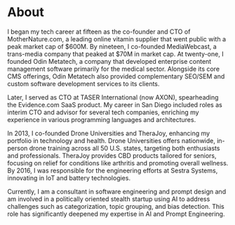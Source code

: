 # About 

I began my tech career at fifteen as the co-founder and CTO of MotherNature.com, a leading online vitamin supplier that went public with a peak market cap of $600M. By nineteen, I co-founded MediaWebcast, a trans-media company that peaked at $70M in market cap. At twenty-one, I founded Odin Metatech, a company that developed enterprise content management software primarily for the medical sector. Alongside its core CMS offerings, Odin Metatech also provided complementary SEO/SEM and custom software development services to its clients.

Later, I served as CTO at TASER International (now AXON), spearheading the Evidence.com SaaS product. My career in San Diego included roles as interim CTO and advisor for several tech companies, enriching my experience in various programming languages and architectures.

In 2013, I co-founded Drone Universities and TheraJoy, enhancing my portfolio in technology and health. Drone Universities offers nationwide, in-person drone training across all 50 U.S. states, targeting both enthusiasts and professionals. TheraJoy provides CBD products tailored for seniors, focusing on relief for conditions like arthritis and promoting overall wellness. By 2016, I was responsible for the engineering efforts at Sestra Systems, innovating in IoT and battery technologies.

Currently, I am a consultant in software engineering and prompt design and am involved in a politically oriented stealth startup using AI to address challenges such as categorization, topic grouping, and bias detection. This role has significantly deepened my expertise in AI and Prompt Engineering.
